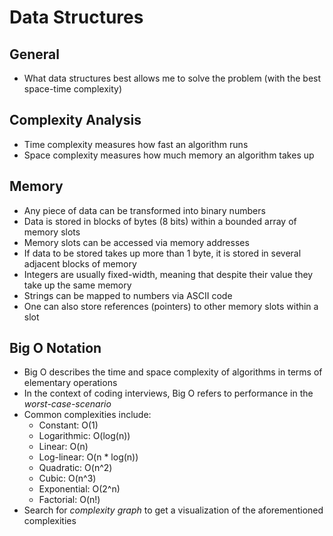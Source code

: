 # Data Structures

## General

* What data structures best allows me to solve the problem (with the best space-time complexity)

## Complexity Analysis

* Time complexity measures how fast an algorithm runs
* Space complexity measures how much memory an algorithm takes up

## Memory

* Any piece of data can be transformed into binary numbers
* Data is stored in blocks of bytes (8 bits) within a bounded array of memory slots
* Memory slots can be accessed via memory addresses
* If data to be stored takes up more than 1 byte, it is stored in several adjacent blocks of memory 
* Integers are usually fixed-width, meaning that despite their value they take up the same memory
* Strings can be mapped to numbers via ASCII code
* One can also store references (pointers) to other memory slots within a slot

## Big O Notation

* Big O describes the time and space complexity of algorithms in terms of elementary operations
* In the context of coding interviews, Big O refers to performance in the _worst-case-scenario_
* Common complexities include:
    - Constant: O(1)
    - Logarithmic: O(log(n))
    - Linear: O(n)
    - Log-linear: O(n * log(n))
    - Quadratic: O(n^2)
    - Cubic: O(n^3)
    - Exponential: O(2^n)
    - Factorial: O(n!)
* Search for _complexity graph_ to get a visualization of the aforementioned complexities
